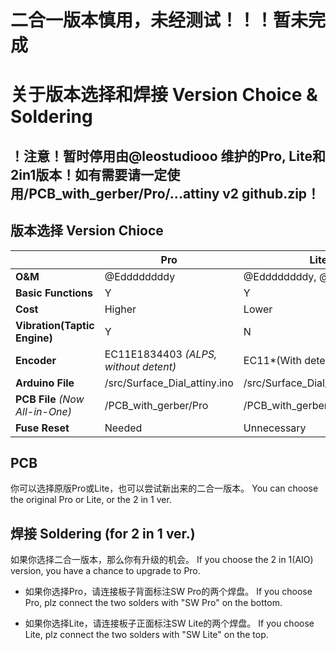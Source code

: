 # 二合一版本慎用，未经测试！！！暂未完成

# 关于版本选择和焊接 Version Choice & Soldering

## **！注意！暂时停用由@leostudiooo 维护的Pro, Lite和2in1版本！如有需要请一定使用/PCB_with_gerber/Pro/...attiny v2 github.zip！**

## 版本选择 Version Chioce

|                              | Pro                                  | Lite                              |
| ---------------------------- | ------------------------------------ | --------------------------------- |
| **O&M**                      | @Eddddddddy            | @Eddddddddy, @leostudiooo         |
| **Basic Functions**          | Y                                    | Y                                 |
| **Cost**                     | Higher                               | Lower                             |
| **Vibration(Taptic Engine)** | Y                                    | N                                 |
| **Encoder**                  | EC11E1834403 _(ALPS, without detent)_ | EC11*(With detent)*               |
| **Arduino File**             | /src/Surface_Dial_attiny.ino         | /src/Surface_Dial_attiny_Lite.ino |
| **PCB File** _(Now All-in-One)_                 | /PCB_with_gerber/Pro | /PCB_with_gerber/Lite |
| **Fuse Reset**               | Needed                               | Unnecessary                       |

## PCB

你可以选择原版Pro或Lite，也可以尝试新出来的二合一版本。
You can choose the original Pro or Lite, or the 2 in 1 ver.

## 焊接 Soldering (for 2 in 1 ver.)

如果你选择二合一版本，那么你有升级的机会。
If you choose the 2 in 1(AIO) version, you have a chance to upgrade to Pro.

- 如果你选择Pro，请连接板子背面标注SW Pro的两个焊盘。
If you choose Pro, plz connect the two solders with "SW Pro" on the bottom.

- 如果你选择Lite，请连接板子正面标注SW Lite的两个焊盘。
If you choose Lite, plz connect the two solders with "SW Lite" on the top.
